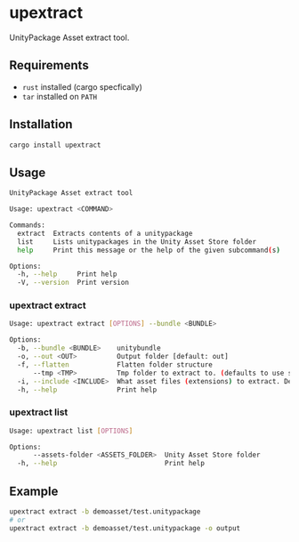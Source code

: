 # upextract

UnityPackage Asset extract tool.

## Requirements

* `rust` installed (cargo specfically)
* `tar` installed on `PATH`

## Installation

```sh
cargo install upextract
```

## Usage

```sh
UnityPackage Asset extract tool

Usage: upextract <COMMAND>

Commands:
  extract  Extracts contents of a unitypackage
  list     Lists unitypackages in the Unity Asset Store folder
  help     Print this message or the help of the given subcommand(s)

Options:
  -h, --help     Print help
  -V, --version  Print version
```

### upextract extract

```sh
Usage: upextract extract [OPTIONS] --bundle <BUNDLE>

Options:
  -b, --bundle <BUNDLE>    unitybundle
  -o, --out <OUT>          Output folder [default: out]
  -f, --flatten            Flatten folder structure
      --tmp <TMP>          Tmp folder to extract to. (defaults to use system tmp)
  -i, --include <INCLUDE>  What asset files (extensions) to extract. Defaults to all
  -h, --help               Print help
```

### upextract list

```sh
Usage: upextract list [OPTIONS]

Options:
      --assets-folder <ASSETS_FOLDER>  Unity Asset Store folder
  -h, --help                           Print help
```

## Example

```sh
upextract extract -b demoasset/test.unitypackage
# or
upextract extract -b demoasset/test.unitypackage -o output
```